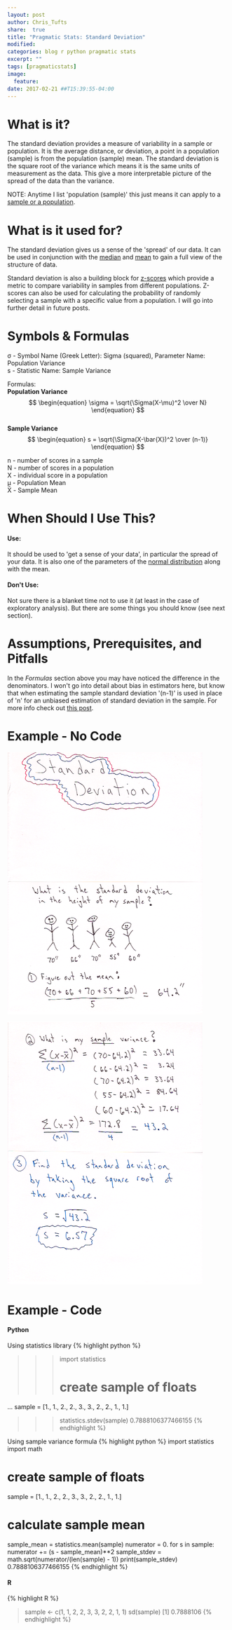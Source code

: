 ```yaml
---
layout: post
author: Chris_Tufts
share:  true
title: "Pragmatic Stats: Standard Deviation"
modified:
categories: blog r python pragmatic stats
excerpt: ""
tags: [pragmaticstats]
image:
  feature:
date: 2017-02-21 ##T15:39:55-04:00
---
```


# What is it?
The standard deviation provides a measure of variability in a sample or population.
It is the average distance, or deviation, a point in a population (sample) is
from the population (sample) mean.  The standard deviation is the square root of
the variance which means it is the same units of measurement as the data.  This
give a more interpretable picture of the spread of the data than the variance.

NOTE: Anytime I list 'population (sample)' this just means it can apply to a
[sample or a population](http://stats.stackexchange.com/questions/269/what-is-the-difference-between-a-population-and-a-sample#answer-416).  

# What is it used for?
The standard deviation gives us a sense of the 'spread' of our data. It can be used in
conjunction with the [median](http://miningthedetails.com/blog/r/python/pragmatic/stats/PragmaticPostMedian/) and [mean](http://miningthedetails.com/blog/r/python/pragmatic/stats/PragmaticPostMean/) to gain a full view of the structure of data.

Standard deviation is also a building block for [z-scores](https://en.wikipedia.org/wiki/Standard_score) which provide a
metric to compare variability in samples from different populations. Z-scores
can also be used for calculating the probability of randomly selecting a sample
with a specific value from a population. I will go into further detail in future
posts.


# Symbols & Formulas
&sigma; - Symbol Name (Greek Letter): Sigma (squared),
  Parameter Name: Population Variance<br/>
s - Statistic Name: Sample Variance

Formulas:<br />
<b>Population Variance</b><br/>
<span>
$$
\begin{equation}
\sigma = \sqrt{\Sigma(X-\mu)^2 \over N}
\end{equation}
$$
</span><br/>
<b>Sample Variance</b><br/>
<span>
$$
\begin{equation}
s = \sqrt{\Sigma(X-\bar{X})^2 \over (n-1)}
\end{equation}
$$
</span>

n - number of scores in a sample<br />
N - number of scores in a population<br />
X - individual score in a population<br/>
&mu; - Population Mean<br />
X&#772; - Sample Mean


# When Should I Use This?

#### Use:
It should be used to 'get a sense of your data', in particular the spread of
your data. It is also one of the parameters of the [normal distribution](http://stattrek.com/probability-distributions/normal.aspx)
along with the mean.

#### Don't Use:
Not sure there is a blanket time not to use it (at least in the case of
exploratory analysis).  But there are some things you should know (see next section).


# Assumptions, Prerequisites, and Pitfalls

In the <i>Formulas</i> section above you may have noticed the difference in the
denominators. I won't go into detail about bias in estimators here, but know that
when estimating the sample standard deviation '(n-1)' is used in place of 'n' for an
unbiased estimation of standard deviation in the sample. For more info check out [this
post](http://stats.stackexchange.com/questions/51237/population-variance-and-sample-variance#answer-51239).  

# Example - No Code

![Standard Deviation Page 1 and 2](/images/stdev/slides1_2.png)

![Standard Deviation Page 3 and 4](/images/stdev/slides3_4.png)


# Example - Code

#### Python

Using statistics library
{% highlight python %}
>>> import statistics
>>> # create sample of floats
... sample = [1., 1., 2., 2., 3., 3., 2., 2., 1., 1.]
>>> statistics.stdev(sample)
0.7888106377466155
{% endhighlight %}

Using sample variance formula
{% highlight python %}
import statistics
import math
# create sample of floats
sample = [1., 1., 2., 2., 3., 3., 2., 2., 1., 1.]
# calculate sample mean
sample_mean = statistics.mean(sample)
numerator = 0.
for s in sample:
  numerator += (s - sample_mean)**2
sample_stdev = math.sqrt(numerator/(len(sample) - 1))
print(sample_stdev)
0.7888106377466155
{% endhighlight %}

#### R
{% highlight R %}
> sample <- c(1, 1, 2, 2, 3, 3, 2, 2, 1, 1)
> sd(sample)
[1] 0.7888106
{% endhighlight %}

[jekyll-gh]: https://github.com/jekyll/jekyll
[jekyll]:    http://jekyllrb.com
